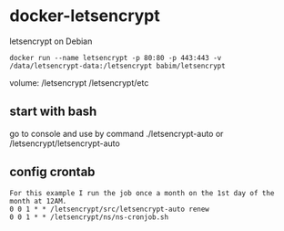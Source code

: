 # docker-letsencrypt
letsencrypt on Debian

```
docker run --name letsencrypt -p 80:80 -p 443:443 -v /data/letsencrypt-data:/letsencrypt babim/letsencrypt
```
volume: /letsencrypt /letsencrypt/etc

## start with bash

go to console and use by command ./letsencrypt-auto or /letsencrypt/letsencrypt-auto

## config crontab
```
For this example I run the job once a month on the 1st day of the month at 12AM.
0 0 1 * * /letsencrypt/src/letsencrypt-auto renew
0 0 1 * * /letsencrypt/ns/ns-cronjob.sh
```
